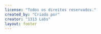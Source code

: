 ```yaml
---
license: "Todos os direitos reservados."
created_by: "Criado por"
creator: "1313 Labs"
layout: footer
---
```

